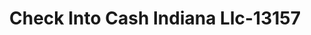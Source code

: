 ---
f_zip-code: 46545
f_state-code: IN
title: Check Into Cash Indiana Llc-13157
f_phone: 574-254-1222
f_city-only: Mishawaka
f_address: 523 W Mckinley Ave Mishawaka
f_location-unique-id: '13157'
slug: check-into-cash-indiana-llc-13157
updated-on: '2024-05-30T13:46:58.046Z'
created-on: '2024-05-30T13:36:59.803Z'
published-on: '2024-05-30T13:54:32.469Z'
f_city-state: cms/city/mishawaka-in.md
f_company: cms/company/check-into-cash-indiana-llc.md
f_state: cms/state/indiana.md
layout: '[payday-loan].html'
tags: payday-loan
---